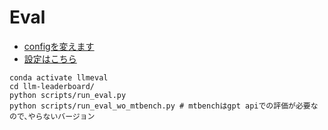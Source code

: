 # Eval

- [configを変えます](./llm-leaderboard/configs/config.yaml)
- [設定はこちら](https://note.com/kan_hatakeyama/n/nbea55ed4498d#346033a9-c5c1-4527-90d1-24d07bfee450)

~~~
conda activate llmeval
cd llm-leaderboard/
python scripts/run_eval.py
python scripts/run_eval_wo_mtbench.py # mtbenchはgpt apiでの評価が必要なので､やらないバージョン
~~~
